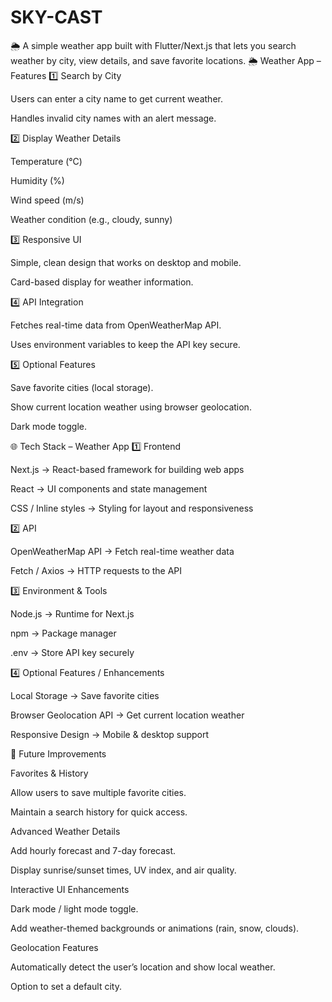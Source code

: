 # SKY-CAST
🌦️ A simple weather app built with Flutter/Next.js that lets you search weather by city, view details, and save favorite locations.
🌦️ Weather App – Features
1️⃣ Search by City

Users can enter a city name to get current weather.

Handles invalid city names with an alert message.

2️⃣ Display Weather Details

Temperature (°C)

Humidity (%)

Wind speed (m/s)

Weather condition (e.g., cloudy, sunny)

3️⃣ Responsive UI

Simple, clean design that works on desktop and mobile.

Card-based display for weather information.

4️⃣ API Integration

Fetches real-time data from OpenWeatherMap API.

Uses environment variables to keep the API key secure.

5️⃣ Optional Features

Save favorite cities (local storage).

Show current location weather using browser geolocation.

Dark mode toggle.

🌐 Tech Stack – Weather App
1️⃣ Frontend

Next.js → React-based framework for building web apps

React → UI components and state management

CSS / Inline styles → Styling for layout and responsiveness

2️⃣ API

OpenWeatherMap API → Fetch real-time weather data

Fetch / Axios → HTTP requests to the API

3️⃣ Environment & Tools

Node.js → Runtime for Next.js

npm → Package manager

.env → Store API key securely

4️⃣ Optional Features / Enhancements

Local Storage → Save favorite cities

Browser Geolocation API → Get current location weather

Responsive Design → Mobile & desktop support

🚀 Future Improvements

Favorites & History

Allow users to save multiple favorite cities.

Maintain a search history for quick access.

Advanced Weather Details

Add hourly forecast and 7-day forecast.

Display sunrise/sunset times, UV index, and air quality.

Interactive UI Enhancements

Dark mode / light mode toggle.

Add weather-themed backgrounds or animations (rain, snow, clouds).

Geolocation Features

Automatically detect the user’s location and show local weather.

Option to set a default city.
